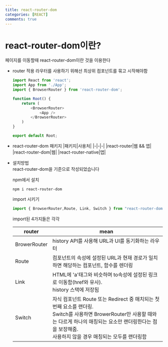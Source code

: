 ```yaml
---
title: react-router-dom
categories: [REACT]
comments: true
---
```


# react-router-dom이란?
페이지를 이동할때 react-router-dom이란 것을 이용한다

- router 적용
    라우터를 사용하기 위해선 최상위 컴포넌트를 묶고 시작해야함

    ``` javascript
    import React from 'react';
    import App from './App';
    import { BrowserRouter } from 'react-router-dom';
    
    function Root() {
        return (
            <BrowserRouter>
                <App />
            </BrowserRouter>
        )
    }

    export default Root;
    ```

- react-router-dom 패키지
    |패키지|사용처|
    |-|-|-|
    |react-router|웹 && 앱|
    |react-router-dom|웹|
    |react-router-native|앱|
    
- 설치방법  
    react-router-dom을 기준으로 작성되었습니다
    
    npm에서 설치
    ```
    npm i react-router-dom
    ```

    import 시키기
    ``` javascript
    import { BrowserRouter,Route, Link, Switch } from "react-router-dom";
    ```

    import된 4가지들은 각각  
    
    |router|mean|
    |-|-|
    |BrowerRouter|history API를 사용해 URL과 UI를 동기화하는 라우터|
    |Route|컴포넌트의 속성에 설정된 URL과 현재 경로가 일치하면 해당하는 컴포넌트, 함수를 렌더링|
    |Link|HTML에 'a'태그와 비슷하며 to속성에 설정된 링크로 이동함(href와 유사).<br>history 스택에 저장됨|
    |Switch|자식 컴포넌트 Route 또는 Redirect 중 매치되는 첫번째 요소를 랜더링.<br>Switch를 사용하면 BrowerRouter만 사용할 때와는 다르게 하나의 매칭되는 요소만 랜더링한다는 점을 보장해줌.<br>사용하지 않을 경우 매칭되는 모두를 랜더링함|